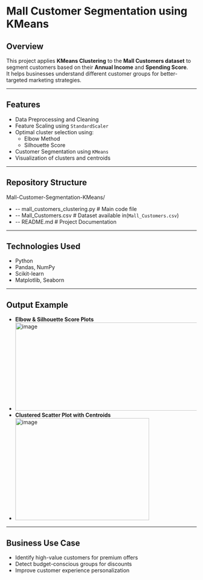 # Mall Customer Segmentation using KMeans

## Overview
This project applies **KMeans Clustering** to the **Mall Customers dataset** to segment customers based on their **Annual Income** and **Spending Score**.  
It helps businesses understand different customer groups for better-targeted marketing strategies.

---

## Features
- Data Preprocessing and Cleaning
- Feature Scaling using `StandardScaler`
- Optimal cluster selection using:
  - Elbow Method
  - Silhouette Score
- Customer Segmentation using `KMeans`
- Visualization of clusters and centroids

---

## Repository Structure
Mall-Customer-Segmentation-KMeans/
- -- mall_customers_clustering.py # Main code file
- -- Mall_Customers.csv # Dataset available in(`Mall_Customers.csv`)
- -- README.md # Project Documentation

---

## Technologies Used
- Python
- Pandas, NumPy
- Scikit-learn
- Matplotlib, Seaborn

---

## Output Example
- **Elbow & Silhouette Score Plots**
- <img width="563" height="233" alt="image" src="https://github.com/user-attachments/assets/f52efe8f-0a36-43c4-bec2-e64e642ff057" />
- **Clustered Scatter Plot with Centroids**
- <img width="354" height="270" alt="image" src="https://github.com/user-attachments/assets/c89a4c15-a87d-4024-9cbe-e95307578cbc" />

---

## Business Use Case
- Identify high-value customers for premium offers
- Detect budget-conscious groups for discounts
- Improve customer experience personalization

